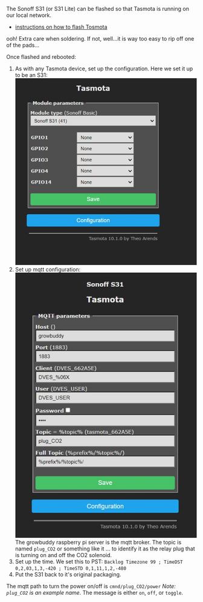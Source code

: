 The Sonoff S31 (or S31 Lite) can be flashed so that Tasmota is running on our local network.
- [instructions on how to flash Tosmota](https://www.youtube.com/watch?v=9N58uy3ezvA)

ooh! Extra care when soldering.  If not, well...it is way too easy to rip off one of the pads...

Once flashed and rebooted:
1. As with any Tasmota device, set up the configuration.  Here we set it up to be an S31:
![Tasmota s31 setup](../images/Tasmota_S21_Config.jpg)
2. Set up mqtt configuration:
![Tasmota s31 mqtt](../images/Tasmota_S31_mqtt.jpg)
The growbuddy raspberry pi server is the mqtt broker.  The topic is named `plug_CO2` or something like it ... to identify it as the relay plug that is turning on and off the CO2 solenoid.
3. Set up the time.  We set this to PST: `Backlog Timezone 99 ; TimeDST 0,2,03,1,3,-420 ; TimeSTD 0,1,11,1,2,-480`
4. Put the S31 back to it's original packaging.

The mqtt path to turn the power on/off is `cmnd/plug_CO2/power` _Note: `plug_CO2` is an example name_.  The message is either `on`, `off`, or `toggle`.